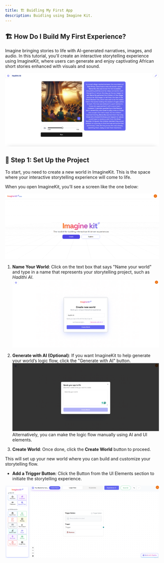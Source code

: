 ```yaml
---
title: 🏗️ Buidling My First App
description: Buidling using Imagine Kit.
---
```


## 🏗️ How Do I Build My First Experience?

Imagine bringing stories to life with AI-generated narratives, images, and audio. In this tutorial, you'll create an interactive storytelling experience using ImagineKit, where users can generate and enjoy captivating African short stories enhanced with visuals and sound.

![Imagine Kit landing page images](../../../../assets/hadithi-ai.png)

## 🔧 Step 1: Set Up the Project
To start, you need to create a new world in ImagineKit. This is the space where your interactive storytelling experience will come to life.

When you open ImagineKit, you’ll see a screen like the one below:

![Imagine Kit landing page images](../../../../assets/first-screen.png)

1. **Name Your World**: Click on the text box that says "Name your world" and type in a name that represents your storytelling project, such as *Hadithi AI*.
![Imagine Kit landing page images](../../../../assets/create-world.png)

2. **Generate with AI (Optional)**: If you want ImagineKit to help generate your world’s logic flow, click the "Generate with AI" button. 
![Imagine Kit landing page images](../../../../assets/generate-with-AI.png)
Alternatively, you can make the logic flow manually using AI and UI elements.

3. **Create World**: Once done, click the **Create World** button to proceed.

This will set up your new world where you can build and customize your storytelling flow.

- **Add a Trigger Button**: Click the Button from the UI Elements section to initiate the storytelling experience.

![Imagine Kit landing page images](../../../../assets/trigger-button.png)


